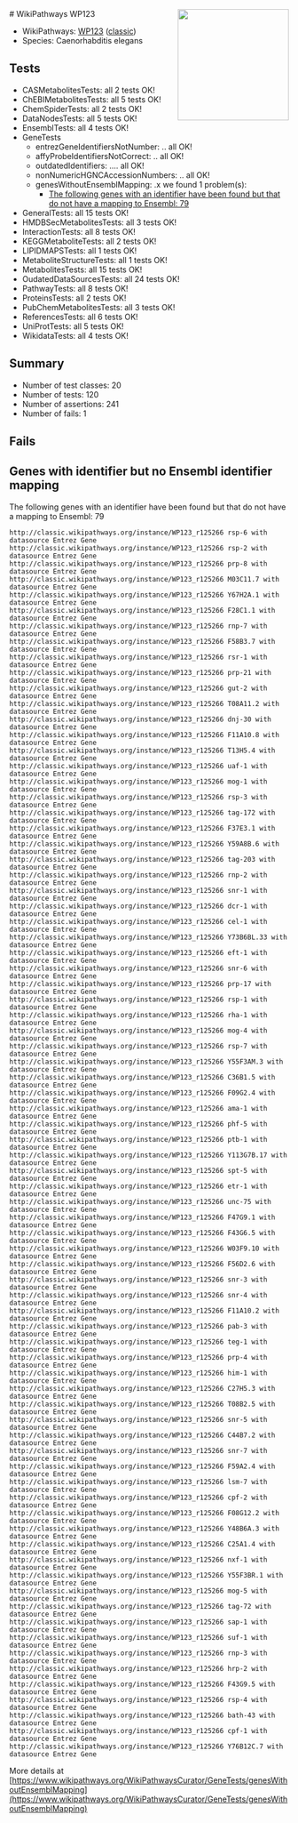 <img style="float: right; width: 200px" src="https://upload.wikimedia.org/wikipedia/commons/thumb/8/83/Wplogo_with_text_500.png/640px-Wplogo_with_text_500.png" />
# WikiPathways WP123

* WikiPathways: [WP123](https://wikipathways.org/pathways/WP123) ([classic](https://classic.wikipathways.org/instance/WP123))
* Species: Caenorhabditis elegans
## Tests
* CASMetabolitesTests: all 2 tests OK!
* ChEBIMetabolitesTests: all 5 tests OK!
* ChemSpiderTests: all 2 tests OK!
* DataNodesTests: all 5 tests OK!
* EnsemblTests: all 4 tests OK!
* GeneTests
    * entrezGeneIdentifiersNotNumber: .. all OK!
    * affyProbeIdentifiersNotCorrect: .. all OK!
    * outdatedIdentifiers: .... all OK!
    * nonNumericHGNCAccessionNumbers: .. all OK!
    * genesWithoutEnsemblMapping: .x we found 1 problem(s):
        * [The following genes with an identifier have been found but that do not have a mapping to Ensembl: 79](#c4e543d0)
* GeneralTests: all 15 tests OK!
* HMDBSecMetabolitesTests: all 3 tests OK!
* InteractionTests: all 8 tests OK!
* KEGGMetaboliteTests: all 2 tests OK!
* LIPIDMAPSTests: all 1 tests OK!
* MetaboliteStructureTests: all 1 tests OK!
* MetabolitesTests: all 15 tests OK!
* OudatedDataSourcesTests: all 24 tests OK!
* PathwayTests: all 8 tests OK!
* ProteinsTests: all 2 tests OK!
* PubChemMetabolitesTests: all 3 tests OK!
* ReferencesTests: all 6 tests OK!
* UniProtTests: all 5 tests OK!
* WikidataTests: all 4 tests OK!


## Summary

* Number of test classes: 20
* Number of tests: 120
* Number of assertions: 241
* Number of fails: 1

## Fails

<a name="c4e543d0" />

## Genes with identifier but no Ensembl identifier mapping

The following genes with an identifier have been found but that do not have a mapping to Ensembl: 79
```
http://classic.wikipathways.org/instance/WP123_r125266 rsp-6 with datasource Entrez Gene
http://classic.wikipathways.org/instance/WP123_r125266 rsp-2 with datasource Entrez Gene
http://classic.wikipathways.org/instance/WP123_r125266 prp-8 with datasource Entrez Gene
http://classic.wikipathways.org/instance/WP123_r125266 M03C11.7 with datasource Entrez Gene
http://classic.wikipathways.org/instance/WP123_r125266 Y67H2A.1 with datasource Entrez Gene
http://classic.wikipathways.org/instance/WP123_r125266 F28C1.1 with datasource Entrez Gene
http://classic.wikipathways.org/instance/WP123_r125266 rnp-7 with datasource Entrez Gene
http://classic.wikipathways.org/instance/WP123_r125266 F58B3.7 with datasource Entrez Gene
http://classic.wikipathways.org/instance/WP123_r125266 rsr-1 with datasource Entrez Gene
http://classic.wikipathways.org/instance/WP123_r125266 prp-21 with datasource Entrez Gene
http://classic.wikipathways.org/instance/WP123_r125266 gut-2 with datasource Entrez Gene
http://classic.wikipathways.org/instance/WP123_r125266 T08A11.2 with datasource Entrez Gene
http://classic.wikipathways.org/instance/WP123_r125266 dnj-30 with datasource Entrez Gene
http://classic.wikipathways.org/instance/WP123_r125266 F11A10.8 with datasource Entrez Gene
http://classic.wikipathways.org/instance/WP123_r125266 T13H5.4 with datasource Entrez Gene
http://classic.wikipathways.org/instance/WP123_r125266 uaf-1 with datasource Entrez Gene
http://classic.wikipathways.org/instance/WP123_r125266 mog-1 with datasource Entrez Gene
http://classic.wikipathways.org/instance/WP123_r125266 rsp-3 with datasource Entrez Gene
http://classic.wikipathways.org/instance/WP123_r125266 tag-172 with datasource Entrez Gene
http://classic.wikipathways.org/instance/WP123_r125266 F37E3.1 with datasource Entrez Gene
http://classic.wikipathways.org/instance/WP123_r125266 Y59A8B.6 with datasource Entrez Gene
http://classic.wikipathways.org/instance/WP123_r125266 tag-203 with datasource Entrez Gene
http://classic.wikipathways.org/instance/WP123_r125266 rnp-2 with datasource Entrez Gene
http://classic.wikipathways.org/instance/WP123_r125266 snr-1 with datasource Entrez Gene
http://classic.wikipathways.org/instance/WP123_r125266 dcr-1 with datasource Entrez Gene
http://classic.wikipathways.org/instance/WP123_r125266 cel-1 with datasource Entrez Gene
http://classic.wikipathways.org/instance/WP123_r125266 Y73B6BL.33 with datasource Entrez Gene
http://classic.wikipathways.org/instance/WP123_r125266 eft-1 with datasource Entrez Gene
http://classic.wikipathways.org/instance/WP123_r125266 snr-6 with datasource Entrez Gene
http://classic.wikipathways.org/instance/WP123_r125266 prp-17 with datasource Entrez Gene
http://classic.wikipathways.org/instance/WP123_r125266 rsp-1 with datasource Entrez Gene
http://classic.wikipathways.org/instance/WP123_r125266 rha-1 with datasource Entrez Gene
http://classic.wikipathways.org/instance/WP123_r125266 mog-4 with datasource Entrez Gene
http://classic.wikipathways.org/instance/WP123_r125266 rsp-7 with datasource Entrez Gene
http://classic.wikipathways.org/instance/WP123_r125266 Y55F3AM.3 with datasource Entrez Gene
http://classic.wikipathways.org/instance/WP123_r125266 C36B1.5 with datasource Entrez Gene
http://classic.wikipathways.org/instance/WP123_r125266 F09G2.4 with datasource Entrez Gene
http://classic.wikipathways.org/instance/WP123_r125266 ama-1 with datasource Entrez Gene
http://classic.wikipathways.org/instance/WP123_r125266 phf-5 with datasource Entrez Gene
http://classic.wikipathways.org/instance/WP123_r125266 ptb-1 with datasource Entrez Gene
http://classic.wikipathways.org/instance/WP123_r125266 Y113G7B.17 with datasource Entrez Gene
http://classic.wikipathways.org/instance/WP123_r125266 spt-5 with datasource Entrez Gene
http://classic.wikipathways.org/instance/WP123_r125266 etr-1 with datasource Entrez Gene
http://classic.wikipathways.org/instance/WP123_r125266 unc-75 with datasource Entrez Gene
http://classic.wikipathways.org/instance/WP123_r125266 F47G9.1 with datasource Entrez Gene
http://classic.wikipathways.org/instance/WP123_r125266 F43G6.5 with datasource Entrez Gene
http://classic.wikipathways.org/instance/WP123_r125266 W03F9.10 with datasource Entrez Gene
http://classic.wikipathways.org/instance/WP123_r125266 F56D2.6 with datasource Entrez Gene
http://classic.wikipathways.org/instance/WP123_r125266 snr-3 with datasource Entrez Gene
http://classic.wikipathways.org/instance/WP123_r125266 snr-4 with datasource Entrez Gene
http://classic.wikipathways.org/instance/WP123_r125266 F11A10.2 with datasource Entrez Gene
http://classic.wikipathways.org/instance/WP123_r125266 pab-3 with datasource Entrez Gene
http://classic.wikipathways.org/instance/WP123_r125266 teg-1 with datasource Entrez Gene
http://classic.wikipathways.org/instance/WP123_r125266 prp-4 with datasource Entrez Gene
http://classic.wikipathways.org/instance/WP123_r125266 him-1 with datasource Entrez Gene
http://classic.wikipathways.org/instance/WP123_r125266 C27H5.3 with datasource Entrez Gene
http://classic.wikipathways.org/instance/WP123_r125266 T08B2.5 with datasource Entrez Gene
http://classic.wikipathways.org/instance/WP123_r125266 snr-5 with datasource Entrez Gene
http://classic.wikipathways.org/instance/WP123_r125266 C44B7.2 with datasource Entrez Gene
http://classic.wikipathways.org/instance/WP123_r125266 snr-7 with datasource Entrez Gene
http://classic.wikipathways.org/instance/WP123_r125266 F59A2.4 with datasource Entrez Gene
http://classic.wikipathways.org/instance/WP123_r125266 lsm-7 with datasource Entrez Gene
http://classic.wikipathways.org/instance/WP123_r125266 cpf-2 with datasource Entrez Gene
http://classic.wikipathways.org/instance/WP123_r125266 F08G12.2 with datasource Entrez Gene
http://classic.wikipathways.org/instance/WP123_r125266 Y48B6A.3 with datasource Entrez Gene
http://classic.wikipathways.org/instance/WP123_r125266 C25A1.4 with datasource Entrez Gene
http://classic.wikipathways.org/instance/WP123_r125266 nxf-1 with datasource Entrez Gene
http://classic.wikipathways.org/instance/WP123_r125266 Y55F3BR.1 with datasource Entrez Gene
http://classic.wikipathways.org/instance/WP123_r125266 mog-5 with datasource Entrez Gene
http://classic.wikipathways.org/instance/WP123_r125266 tag-72 with datasource Entrez Gene
http://classic.wikipathways.org/instance/WP123_r125266 sap-1 with datasource Entrez Gene
http://classic.wikipathways.org/instance/WP123_r125266 suf-1 with datasource Entrez Gene
http://classic.wikipathways.org/instance/WP123_r125266 rnp-3 with datasource Entrez Gene
http://classic.wikipathways.org/instance/WP123_r125266 hrp-2 with datasource Entrez Gene
http://classic.wikipathways.org/instance/WP123_r125266 F43G9.5 with datasource Entrez Gene
http://classic.wikipathways.org/instance/WP123_r125266 rsp-4 with datasource Entrez Gene
http://classic.wikipathways.org/instance/WP123_r125266 bath-43 with datasource Entrez Gene
http://classic.wikipathways.org/instance/WP123_r125266 cpf-1 with datasource Entrez Gene
http://classic.wikipathways.org/instance/WP123_r125266 Y76B12C.7 with datasource Entrez Gene
```

More details at [https://www.wikipathways.org/WikiPathwaysCurator/GeneTests/genesWithoutEnsemblMapping](https://www.wikipathways.org/WikiPathwaysCurator/GeneTests/genesWithoutEnsemblMapping)

